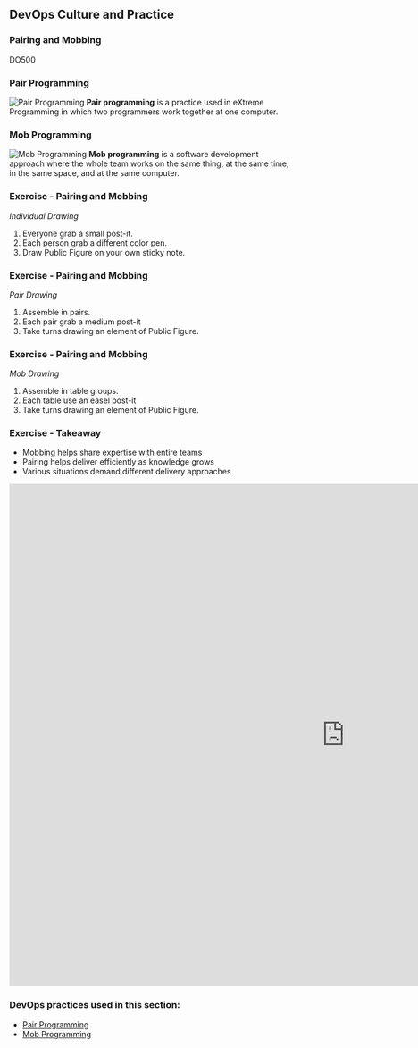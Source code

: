 <!-- .slide: data-background-image="images/RH_NewBrand_Background.png" -->
## DevOps Culture and Practice <!-- {_class="course-title"} -->
### Pairing and Mobbing <!-- {_class="title-color"} -->
DO500 <!-- {_class="title-color"} -->



<!--.slide: id="pair-mob" -->
### Pair Programming
![Pair Programming](images/PairAndMob/coaching-coders-coding-7374.jpg) <!-- {_class="inline-image"} -->
**Pair programming** is a practice used in eXtreme Programming in which
two programmers work together at one computer.



### Mob Programming
![Mob Programming](images/PairAndMob/chairs-developer-development-1181376.jpg) <!-- {_class="inline-image"} -->
**Mob programming** is a software development approach where the whole team
works on the same thing, at the same time, in the same space, and at the same
computer.



### Exercise - Pairing and Mobbing
_Individual Drawing_

1. Everyone grab a small post-it.
2. Each person grab a different color pen.
3. Draw Public Figure on your own sticky note.



### Exercise - Pairing and Mobbing
_Pair Drawing_
1. Assemble in pairs.
2. Each pair grab a medium post-it
3. Take turns drawing an element of Public Figure.



### Exercise - Pairing and Mobbing
_Mob Drawing_
1. Assemble in table groups.
2. Each table use an easel post-it
3. Take turns drawing an element of Public Figure.



### Exercise - Takeaway

* Mobbing helps share expertise with entire teams
* Pairing helps deliver efficiently as knowledge grows
* Various situations demand different delivery approaches



<iframe width="1200" height="900" src="https://www.youtube.com/embed/dVqUcNKVbYg" frameborder="0" allow="accelerometer; autoplay; encrypted-media; gyroscope" allowfullscreen></iframe>



<!-- .slide: data-background-image="images/chef-background.png", class="white-style" -->
### DevOps practices used in this section:
- [Pair Programming](https://openpracticelibrary.com/practice/pair-programming/)
- [Mob Programming](https://openpracticelibrary.com/practice/mob-programming/)
